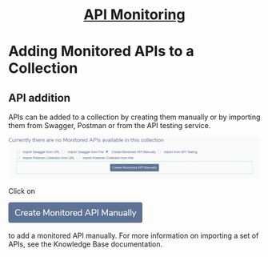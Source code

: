<h1 style="text-align: center; text-decoration:underline; font-weight: bold;">API Monitoring</h1>

# Adding Monitored APIs to a Collection 
## API addition <!-- {docsify-ignore} -->
APIs can be added to a collection by creating them manually or by importing them from Swagger, Postman or from the API testing service. 

![](../../../_media/_apiMonitoringImgs/Aspose.Words.752ed8cd-8f62-4f5e-a43d-3af5acb4dbd1.007.png) 

Click on 

![](../../../_media/_apiMonitoringImgs/Aspose.Words.752ed8cd-8f62-4f5e-a43d-3af5acb4dbd1.008.png) 

to add a monitored API manually. For more information on importing a set of APIs, see the Knowledge Base documentation.